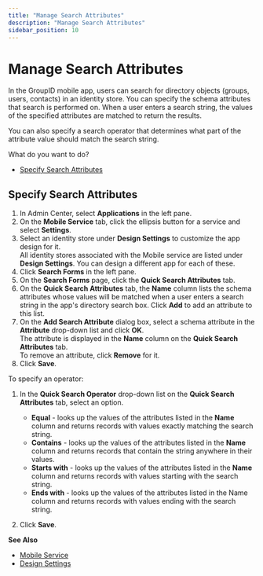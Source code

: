 ```yaml
---
title: "Manage Search Attributes"
description: "Manage Search Attributes"
sidebar_position: 10
---
```


# Manage Search Attributes

In the GroupID mobile app, users can search for directory objects (groups, users, contacts) in an
identity store. You can specify the schema attributes that search is performed on. When a user
enters a search string, the values of the specified attributes are matched to return the results.

You can also specify a search operator that determines what part of the attribute value should match
the search string.

What do you want to do?

- [Specify Search Attributes](#specify-search-attributes)

## Specify Search Attributes

1. In Admin Center, select **Applications** in the left pane.
2. On the **Mobile Service** tab, click the ellipsis button for a service and select **Settings**.
3. Select an identity store under **Design Settings** to customize the app design for it.  
   All identity stores associated with the Mobile service are listed under **Design Settings**. You
   can design a different app for each of these.
4. Click **Search Forms** in the left pane.
5. On the **Search Forms** page, click the **Quick Search Attributes** tab.
6. On the **Quick Search Attributes** tab, the **Name** column lists the schema attributes whose
   values will be matched when a user enters a search string in the app's directory search box.
   Click **Add** to add an attribute to this list.
7. On the **Add Search Attribute** dialog box, select a schema attribute in the **Attribute**
   drop-down list and click **OK**.  
   The attribute is displayed in the **Name** column on the **Quick Search Attributes** tab.  
   To remove an attribute, click **Remove** for it.
8. Click **Save**.

To specify an operator:

1. In the **Quick Search Operator** drop-down list on the **Quick Search Attributes** tab, select an
   option.

    - **Equal** - looks up the values of the attributes listed in the **Name** column and returns
      records with values exactly matching the search string.
    - **Contains** - looks up the values of the attributes listed in the **Name** column and returns
      records that contain the string anywhere in their values.
    - **Starts with** - looks up the values of the attributes listed in the **Name** column and
      returns records with values starting with the search string.
    - **Ends with** - looks up the values of the attributes listed in the Name column and returns
      records with values ending with the search string.

2. Click **Save**.

**See Also**

- [Mobile Service](/docs/directorymanager/11.0/admincenter/service/mobileservice/overview.md)
- [Design Settings](/docs/directorymanager/11.0/admincenter/service/mobileservice/design/overview.md)
